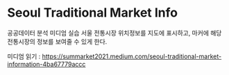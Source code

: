 # Seoul Traditional Market Info
공공데이터 분석 미디엄 실습
서울 전통시장 위치정보를 지도에 표시하고, 마커에 해당 전통시장의 정보를 보여줄 수 있게 한다.

미디엄 읽기 : https://summarket2021.medium.com/seoul-traditional-market-information-4ba67779accc
